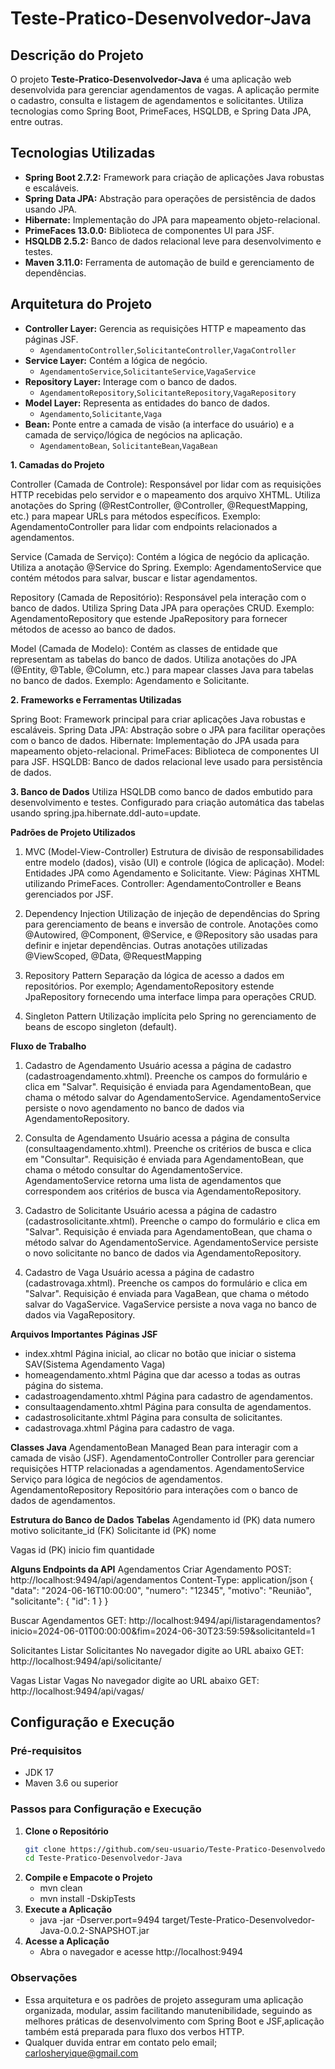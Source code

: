 # Teste-Pratico-Desenvolvedor-Java

## Descrição do Projeto

O projeto **Teste-Pratico-Desenvolvedor-Java** é uma aplicação web desenvolvida para gerenciar agendamentos de vagas. 
A aplicação permite o cadastro, consulta e listagem de agendamentos e solicitantes. Utiliza tecnologias como Spring Boot, PrimeFaces, HSQLDB, e Spring Data JPA, entre outras.

## Tecnologias Utilizadas

- **Spring Boot 2.7.2:** Framework para criação de aplicações Java robustas e escaláveis.
- **Spring Data JPA:** Abstração para operações de persistência de dados usando JPA.
- **Hibernate:** Implementação do JPA para mapeamento objeto-relacional.
- **PrimeFaces 13.0.0:** Biblioteca de componentes UI para JSF.
- **HSQLDB 2.5.2:** Banco de dados relacional leve para desenvolvimento e testes.
- **Maven 3.11.0:** Ferramenta de automação de build e gerenciamento de dependências.

## Arquitetura do Projeto

- **Controller Layer:** Gerencia as requisições HTTP e mapeamento das páginas JSF.
  - `AgendamentoController`,`SolicitanteController`,`VagaController`
- **Service Layer:** Contém a lógica de negócio.
  - `AgendamentoService`,`SolicitanteService`,`VagaService`
- **Repository Layer:** Interage com o banco de dados.
  - `AgendamentoRepository`,`SolicitanteRepository`,`VagaRepository`
- **Model Layer:** Representa as entidades do banco de dados.
  - `Agendamento`,`Solicitante`,`Vaga`
- **Bean:** Ponte entre a camada de visão (a interface do usuário) e a camada de serviço/lógica de negócios na aplicação.
  - `AgendamentoBean`, `SolicitanteBean`,`VagaBean`


**1. Camadas do Projeto**

Controller (Camada de Controle):
Responsável por lidar com as requisições HTTP recebidas pelo servidor e o mapeamento dos arquivo XHTML.
Utiliza anotações do Spring (@RestController, @Controller, @RequestMapping, etc.) para mapear URLs para métodos específicos.
Exemplo: AgendamentoController para lidar com endpoints relacionados a agendamentos.

Service (Camada de Serviço):
Contém a lógica de negócio da aplicação.
Utiliza a anotação @Service do Spring.
Exemplo: AgendamentoService que contém métodos para salvar, buscar e listar agendamentos.

Repository (Camada de Repositório):
Responsável pela interação com o banco de dados.
Utiliza Spring Data JPA para operações CRUD.
Exemplo: AgendamentoRepository que estende JpaRepository para fornecer métodos de acesso ao banco de dados.

Model (Camada de Modelo):
Contém as classes de entidade que representam as tabelas do banco de dados.
Utiliza anotações do JPA (@Entity, @Table, @Column, etc.) para mapear classes Java para tabelas no banco de dados.
Exemplo: Agendamento e Solicitante.

**2. Frameworks e Ferramentas Utilizadas**

Spring Boot:
Framework principal para criar aplicações Java robustas e escaláveis.
Spring Data JPA:
Abstração sobre o JPA para facilitar operações com o banco de dados.
Hibernate:
Implementação do JPA usada para mapeamento objeto-relacional.
PrimeFaces:
Biblioteca de componentes UI para JSF.
HSQLDB:
Banco de dados relacional leve usado para persistência de dados.

**3. Banco de Dados**
Utiliza HSQLDB como banco de dados embutido para desenvolvimento e testes.
Configurado para criação automática das tabelas usando spring.jpa.hibernate.ddl-auto=update.


**Padrões de Projeto Utilizados**

1. MVC (Model-View-Controller)
Estrutura de divisão de responsabilidades entre modelo (dados), visão (UI) e controle (lógica de aplicação).
Model: Entidades JPA como Agendamento e Solicitante.
View: Páginas XHTML utilizando PrimeFaces.
Controller: AgendamentoController e Beans gerenciados por JSF.

3. Dependency Injection
Utilização de injeção de dependências do Spring para gerenciamento de beans e inversão de controle.
Anotações como @Autowired, @Component, @Service, e @Repository são usadas para definir e injetar dependências.
Outras anotações utilizadas @ViewScoped, @Data, @RequestMapping

5. Repository Pattern
Separação da lógica de acesso a dados em repositórios.
Por exemplo; AgendamentoRepository estende JpaRepository fornecendo uma interface limpa para operações CRUD.

7. Singleton Pattern
Utilização implícita pelo Spring no gerenciamento de beans de escopo singleton (default).

**Fluxo de Trabalho**

1. Cadastro de Agendamento
Usuário acessa a página de cadastro (cadastroagendamento.xhtml).
Preenche os campos do formulário e clica em "Salvar".
Requisição é enviada para AgendamentoBean, que chama o método salvar do AgendamentoService.
AgendamentoService persiste o novo agendamento no banco de dados via AgendamentoRepository.

3. Consulta de Agendamento
Usuário acessa a página de consulta (consultaagendamento.xhtml).
Preenche os critérios de busca e clica em "Consultar".
Requisição é enviada para AgendamentoBean, que chama o método consultar do AgendamentoService.
AgendamentoService retorna uma lista de agendamentos que correspondem aos critérios de busca via AgendamentoRepository.


4. Cadastro de Solicitante
Usuário acessa a página de cadastro (cadastrosolicitante.xhtml).
Preenche o campo do formulário e clica em "Salvar".
Requisição é enviada para AgendamentoBean, que chama o método salvar do AgendamentoService.
AgendamentoService persiste o novo solicitante no banco de dados via AgendamentoRepository.

6. Cadastro de Vaga
Usuário acessa a página de cadastro (cadastrovaga.xhtml).
Preenche os campos do formulário e clica em "Salvar".
Requisição é enviada para VagaBean, que chama o método salvar do VagaService.
VagaService persiste a nova vaga no banco de dados via VagaRepository.


**Arquivos Importantes**
**Páginas JSF**
- index.xhtml Página inicial, ao clicar no botão que iniciar o sistema SAV(Sistema Agendamento Vaga)
- homeagendamento.xhtml Página que dar acesso a todas as outras página do sistema.
- cadastroagendamento.xhtml Página para cadastro de agendamentos.
- consultaagendamento.xhtml Página para consulta de agendamentos.
- cadastrosolicitante.xhtml Página para consulta de solicitantes.
- cadastrovaga.xhtml Página para cadastro de vaga.



**Classes Java**
AgendamentoBean Managed Bean para interagir com a camada de visão (JSF).
AgendamentoController Controller para gerenciar requisições HTTP relacionadas a agendamentos.
AgendamentoService Serviço para lógica de negócios de agendamentos.
AgendamentoRepository Repositório para interações com o banco de dados de agendamentos.

**Estrutura do Banco de Dados**
**Tabelas**
Agendamento
id (PK)
data
numero
motivo
solicitante_id (FK)
Solicitante
id (PK)
nome

Vagas
id (PK)
inicio
fim
quantidade

**Alguns Endpoints da API**
Agendamentos
Criar Agendamento
POST: http://localhost:9494/api/agendamentos
Content-Type: application/json
{
  "data": "2024-06-16T10:00:00",
  "numero": "12345",
  "motivo": "Reunião",
  "solicitante": { "id": 1 }
}

Buscar Agendamentos
GET: http://localhost:9494/api/listaragendamentos?inicio=2024-06-01T00:00:00&fim=2024-06-30T23:59:59&solicitanteId=1

Solicitantes
Listar Solicitantes
No navegador digite ao URL abaixo
GET: http://localhost:9494/api/solicitante/

Vagas
Listar Vagas
No navegador digite ao URL abaixo
GET: http://localhost:9494/api/vagas/


## Configuração e Execução

### Pré-requisitos

- JDK 17 
- Maven 3.6 ou superior

### Passos para Configuração e Execução

1. **Clone o Repositório**
   ```sh
   git clone https://github.com/seu-usuario/Teste-Pratico-Desenvolvedor-Java.git
   cd Teste-Pratico-Desenvolvedor-Java
2. **Compile e Empacote o Projeto**
   - mvn clean
   - mvn install -DskipTests
3. **Execute a Aplicação**
   - java -jar -Dserver.port=9494 target/Teste-Pratico-Desenvolvedor-Java-0.0.2-SNAPSHOT.jar
4. **Acesse a Aplicação**
   - Abra o navegador e acesse http://localhost:9494

### Observações

- Essa arquitetura e os padrões de projeto asseguram uma aplicação organizada, modular, assim facilitando manutenibilidade, seguindo as melhores práticas de desenvolvimento
  com Spring Boot e JSF,aplicação também está preparada para fluxo dos verbos HTTP.
- Qualquer duvida entrar em contato pelo email; carlosheryique@gmail.com
